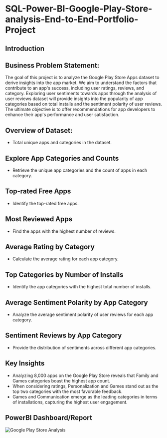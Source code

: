 # SQL-Power-BI-Google-Play-Store-analysis-End-to-End-Portfolio-Project
## Introduction
## Business Problem Statement:
The goal of this project is to analyze the Google Play Store Apps dataset to derive insights into the app market. We aim to understand the factors that contribute to an app's success, including user ratings, reviews, and category. Exploring user sentiments towards apps through the analysis of user reviews dataset will provide insights into the popularity of app categories based on total installs and the sentiment polarity of user reviews. The ultimate objective is to offer recommendations for app developers to enhance their app's performance and user satisfaction.

## Overview of Dataset:
* Total unique apps and categories in the dataset.
## Explore App Categories and Counts
* Retrieve the unique app categories and the count of apps in each category.
## Top-rated Free Apps
* Identify the top-rated free apps.
## Most Reviewed Apps
* Find the apps with the highest number of reviews.
## Average Rating by Category
* Calculate the average rating for each app category.
## Top Categories by Number of Installs
* Identify the app categories with the highest total number of installs.
## Average Sentiment Polarity by App Category
* Analyze the average sentiment polarity of user reviews for each app category.
## Sentiment Reviews by App Category
* Provide the distribution of sentiments across different app categories.

## Key Insights
* Analyzing 8,000 apps on the Google Play Store reveals that Family and Games categories boast the highest app count.
* When considering ratings, Personalization and Games stand out as the top two categories with the most favorable feedback.
* Games and Communication emerge as the leading categories in terms of installations, capturing the highest user engagement.

## PowerBI Dashboard/Report
![Google Play Store Analysis](https://github.com/SluggER212/Google-Play-Store-Analysis/assets/126152029/f9e10120-ce07-4589-94c5-89574424458a)
